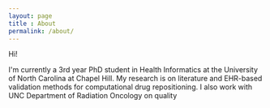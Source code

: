 ```yaml
---
layout: page
title : About
permalink: /about/
---
```

Hi!

I'm currently a 3rd year PhD student in Health Informatics at the University of North Carolina at Chapel Hill. My research is on literature and EHR-based validation methods for computational drug repositioning. I also work with UNC Department of Radiation Oncology on quality
